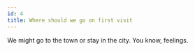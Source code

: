 ```yaml
---
id: 4
title: Where should we go on first visit
---
```


We might go to the town or stay in the city. You know, feelings.
